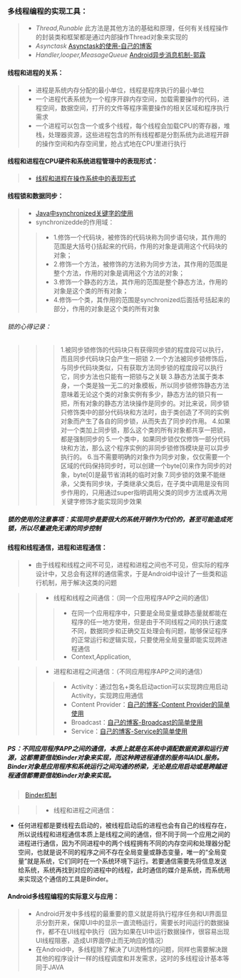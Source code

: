 ### 多线程编程的实现工具：
> * *Thread,Runable* 此方法是其他方法的基础和原理，任何有关线程操作的封装类和框架都是通过内部操作Thread对象来实现的
> * *Asynctask* [Asynctask的使用-自己的博客](http://www.cnblogs.com/thinfog/p/5648312.html)
> * *Handler,looper,MeasageQueue* [Android异步消息机制-郭霖](http://blog.csdn.net/guolin_blog/article/details/9991569)

#### 线程和进程的关系：
> * 进程是系统内存分配的最小单位，线程是程序执行的最小单位
> * 一个进程代表系统为一个程序开辟内存空间，加载需要操作的代码，进程空间，数据空间，打开的文件等程序需要操作的相关区域和程序执行需求
> * 一个进程可以包含一个或多个线程，每个线程会加载CPU的寄存器，堆栈，处理器资源，这些进程包含的所有线程都是分割系统为此进程开辟的操作空间和内存空间里，抢占式地在CPU里进行执行

#### 线程和进程在CPU硬件和系统进程管理中的表现形式：
> * [线程和进程在操作系统中的表现形式](http://blog.csdn.net/luoweifu/article/details/46595285)

#### 线程锁和数据同步：
> * [Java中synchronized关键字的使用](http://blog.csdn.net/luoweifu/article/details/46613015)
> *  synchronizedde的作用域：
> > * 1.修饰一个代码块，被修饰的代码块称为同步语句块，其作用的范围是大括号{}括起来的代码，作用的对象是调用这个代码块的对象； 
> > * 2.修饰一个方法，被修饰的方法称为同步方法，其作用的范围是整个方法，作用的对象是调用这个方法的对象；
> > * 3.修饰一个静态的方法，其作用的范围是整个静态方法，作用的对象是这个类的所有对象；
> > * 4.修饰一个类，其作用的范围是synchronized后面括号括起来的部分，作用的对象是这个类的所有对象
###### 锁的心得记录：
> > > 1.被同步锁修饰的代码块只有获得同步锁的程度段可以执行，而且同步代码块只会产生一把锁
> > > 2.一个方法被同步锁修饰后，与同步代码块类似，只有获取方法同步锁的程度段可以执行它，同步方法也只能有一把锁与之关联
> > > 3.静态方法属于类本身，一个类是独一无二的对象模板，所以同步锁修饰静态方法意味着无论这个类的对象实例有多少，静态方法的锁只有一把，所有对象的静态方法块操作是同步的。对比来说，同步锁只修饰类中的部分代码块和方法时，由于类创造了不同的实例对象而产生了各自的同步锁，从而失去了同步的作用。
> > > 4.如果对一个类加上同步锁，那么这个类的所有对象都共享一把锁，都是强制同步的
> > > 5.一个类中，如果同步锁仅仅修饰一部分代码块和方法，那么这个程序实例的非同步锁修饰模块是可以异步执行的。
> > > 6.当不需要明确的对象作为同步对象，仅仅需要一个区域的代码保持同步时，可以创建一个byte[0]来作为同步的对象，byte[0]是最节省消耗的临时对象
> > > 7.同步锁的效果不能继承，父类有同步块，子类继承父类后，在子类中调用是没有同步作用的，只用通过super指明调用父类的同步方法或再次用关键字修饰才能实现同步效果

##### 锁的使用的注意事项：实现同步是要很大的系统开销作为代价的，甚至可能造成死锁，所以尽量避免无谓的同步控制

#### 线程和线程通信，进程和进程通信：
> * 由于线程和线程之间不可见，进程和进程之间也不可见，但实际的程序设计中，又总会有这样的通信需求，于是Android中设计了一些类和运行机制，用于解决这类的问题

> > * 线程和线程之间通信：（同一个应用程序APP之间的通信）
> > > * 在同一个应用程序中，只要是全局变量或静态量就都能在程序的任一地方使用，但是由于不同线程之间的执行速度不同，数据同步和正确交互处理会有问题，能够保证程序的正常运行和逻辑实现，只要使用全局变量即能实现跨进程通信
> > > * Context,Application,


> > * 进程和进程之间通信：（不同应用程序APP之间的通信）
> > > * Activity：通过包名+类名启动action可以实现跨应用启动Activity，实现跨应用通信
> > > * Content Provider：[自己的博客-Content Provider的简单使用](http://www.cnblogs.com/thinfog/p/5643395.html) 
> > > * Broadcast：[自己的博客-Broadcast的简单使用](http://www.cnblogs.com/thinfog/p/5635004.html)
> > > * Service：[自己的博客-Service的简单使用](http://www.cnblogs.com/thinfog/p/5634514.html)

##### PS：不同应用程序APP之间的通信，本质上就是在系统中调配数据资源和运行资源，这都需要借助Binder对象来实现，而这种跨进程通信的服务叫AIDL服务。Binder对象是应用程序和系统运行之间沟通的桥梁，无论是应用启动或是跨越进程通信都需要借助Binder对象来实现。
> [Binder机制](https://github.com/GeniusVJR/LearningNotes/blob/master/Part1/Android/Binder%E6%9C%BA%E5%88%B6.md)

> > * 线程和进程之间通信：
* 任何进程都是要线程去启动的，被线程启动后的进程也会有自己的线程存在，所以说线程和进程通信本质上是线程之间的通信，但不同于同一个应用之间的进程进行通信，因为不同进程中的两个线程拥有不同的内存空间和处理器分配空间，也就是说不同的程序之间不存在全局变量或静态变量，唯一的“全局变量”就是系统，它们同时在一个系统环境下运行。若要通信需要先将信息发送给系统，系统再找到对应的进程中的线程，此时通信的媒介是系统，而系统用来实现这个通信的工具是Binder。

#### Android多线程编程的实际意义与应用：
> * Android开发中多线程的最重要的意义就是将执行程序任务和UI界面显示分割开来，保障UI中的显示一直流畅运行，需要长时间运行的数据操作，都不在UI线程中执行（因为如果在UI中运行数据操作，很容易出现UI线程阻塞，造成UI界面停止而无响应的情况）
> * 在Android中，多线程除了解决了UI流畅性的问题，同样也需要解决跟其他的程序设计一样的线程调度和并发需求，这时的多线程设计基本等同于JAVA
